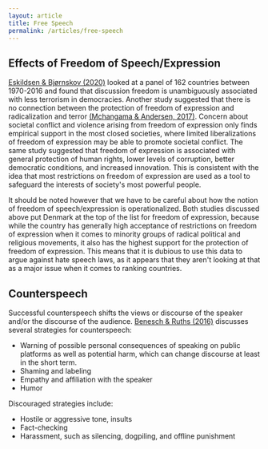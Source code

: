 ```yaml
---
layout: article
title: Free Speech
permalink: /articles/free-speech
---
```


## Effects of Freedom of Speech/Expression

[Eskildsen & Bjørnskov (2020)](https://futurefreespeech.com/wp-content/uploads/2020/06/Freedom-of-Expression-and-Terror-Apr-4.pdf) looked at a panel of 162 countries between 1970-2016 and found that discussion freedom is unambiguously associated with less terrorism in democracies. Another study suggested that there is no connection between the protection of freedom of expression and radicalization and terror [(Mchangama & Andersen, 2017)](http://justitia-int.org/wp-content/uploads/2017/11/Analyse_Ytringsfrihed-Hvad-skal-det-nytte.pdf). Concern about societal conflict and violence arising from freedom of expression only finds empirical support in the most closed societies, where limited liberalizations of freedom of expression may be able to promote societal conflict. The same study suggested that freedom of expression is associated with general protection of human rights, lower levels of corruption, better democratic conditions, and increased innovation. This is consistent with the idea that most restrictions on freedom of expression are used as a tool to safeguard the interests of society's most powerful people.

It should be noted however that we have to be careful about how the notion of freedom of speech/expression is operationalized. Both studies discussed above put Denmark at the top of the list for freedom of expression, because while the country has generally high acceptance of restrictions on freedom of expression when it comes to minority groups of radical political and religious movements, it also has the highest support for the protection of freedom of expression. This means that it is dubious to use this data to argue against hate speech laws, as it appears that they aren't looking at that as a major issue when it comes to ranking countries.

## Counterspeech

Successful counterspeech shifts the views or discourse of the speaker and/or the discourse of the audience. [Benesch & Ruths (2016)](https://dangerousspeech.org/wp-content/uploads/2016/10/Considerations-for-Successful-Counterspeech.pdf) discusses several strategies for counterspeech:

- Warning of possible personal consequences of speaking on public platforms as well as potential harm, which can change discourse at least in the short term.
- Shaming and labeling
- Empathy and affiliation with the speaker
- Humor

Discouraged strategies include:

- Hostile or aggressive tone, insults
- Fact-checking
- Harassment, such as silencing, dogpiling, and offline punishment
